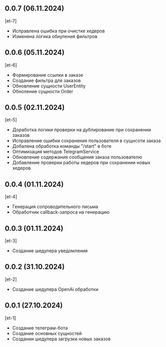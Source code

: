 ## 0.0.7 (06.11.2024)
[et-7]
* Исправлена ошибка при очистке хедеров
* Изменена логика обнуления фильтров

## 0.0.6 (05.11.2024)
[et-6]
* Формирование ссылки в заказе
* Создание фильтра для заказов
* Обновление сущности UserEntity
* Обноление сущности Order

## 0.0.5 (02.11.2024)
[et-5]
* Доработка логики проверки на дублирование при сохранении заказов
* Исправление ошибки сохранения пользователя в сущнсоти заказа
* Добалена обработка команды "/start" в боте
* Оптимизация методов TelegramService
* Обновление содержания сообщения заказа пользователю
* Добавление проверки работы хедеров при сохранении новых хедеров

## 0.0.4 (01.11.2024)
[et-4]
* Генерация сопроводительного письма
* Обработчик callback-запроса на генерацию

## 0.0.3 (01.11.2024)
[et-3]
* Создание шедулера уведомления

## 0.0.2 (31.10.2024)
[et-2]
* Создание шедулера OpenAi обработки

## 0.0.1 (27.10.2024)
[et-1]
* Создание телеграм-бота
* Создание основных сущностей
* Создании шедулера загрузки новых заказов
















